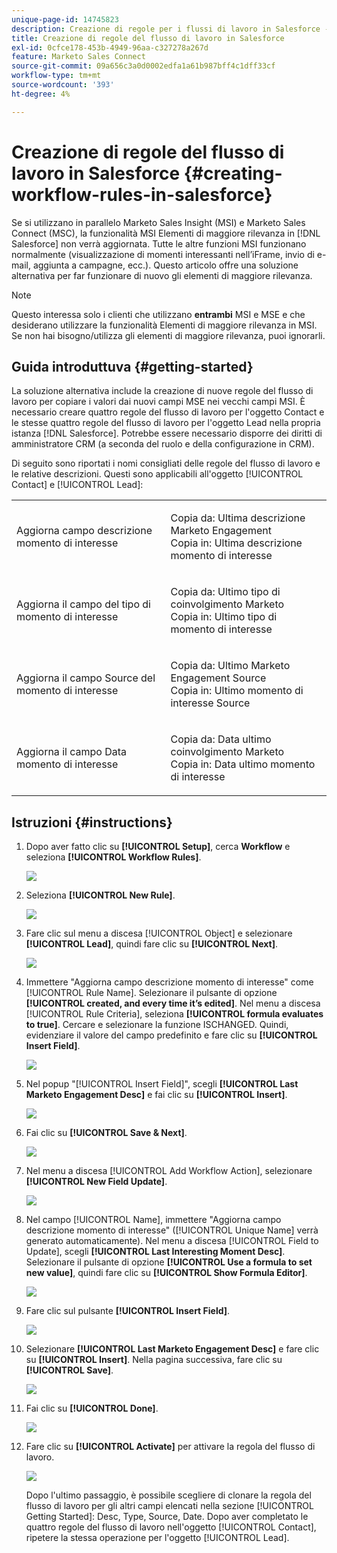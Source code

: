 ```yaml
---
unique-page-id: 14745823
description: Creazione di regole per i flussi di lavoro in Salesforce - Documentazione di Marketo - Documentazione del prodotto
title: Creazione di regole del flusso di lavoro in Salesforce
exl-id: 0cfce178-453b-4949-96aa-c327278a267d
feature: Marketo Sales Connect
source-git-commit: 09a656c3a0d0002edfa1a61b987bff4c1dff33cf
workflow-type: tm+mt
source-wordcount: '393'
ht-degree: 4%

---
```


# Creazione di regole del flusso di lavoro in Salesforce {#creating-workflow-rules-in-salesforce}

Se si utilizzano in parallelo Marketo Sales Insight (MSI) e Marketo Sales Connect (MSC), la funzionalità MSI Elementi di maggiore rilevanza in [!DNL Salesforce] non verrà aggiornata. Tutte le altre funzioni MSI funzionano normalmente (visualizzazione di momenti interessanti nell’iFrame, invio di e-mail, aggiunta a campagne, ecc.). Questo articolo offre una soluzione alternativa per far funzionare di nuovo gli elementi di maggiore rilevanza.

>[!NOTE]
>
>Questo interessa solo i clienti che utilizzano **entrambi** MSI e MSE e che desiderano utilizzare la funzionalità Elementi di maggiore rilevanza in MSI. Se non hai bisogno/utilizza gli elementi di maggiore rilevanza, puoi ignorarli.

## Guida introduttuva {#getting-started}

La soluzione alternativa include la creazione di nuove regole del flusso di lavoro per copiare i valori dai nuovi campi MSE nei vecchi campi MSI. È necessario creare quattro regole del flusso di lavoro per l&#39;oggetto Contact e le stesse quattro regole del flusso di lavoro per l&#39;oggetto Lead nella propria istanza [!DNL Salesforce]. Potrebbe essere necessario disporre dei diritti di amministratore CRM (a seconda del ruolo e della configurazione in CRM).

Di seguito sono riportati i nomi consigliati delle regole del flusso di lavoro e le relative descrizioni. Questi sono applicabili all&#39;oggetto [!UICONTROL Contact] e [!UICONTROL Lead]:

<table>
 <colgroup>
  <col>
  <col>
 </colgroup>
 <tbody>
  <tr>
   <td>Aggiorna campo descrizione momento di interesse</td>
   <td><p>Copia da: Ultima descrizione Marketo Engagement<br>Copia in: Ultima descrizione momento di interesse</p></td>
  </tr>
  <tr>
   <td>Aggiorna il campo del tipo di momento di interesse</td>
   <td><p>Copia da: Ultimo tipo di coinvolgimento Marketo<br>Copia in: Ultimo tipo di momento di interesse</p></td>
  </tr>
  <tr>
   <td>Aggiorna il campo Source del momento di interesse</td>
   <td><p>Copia da: Ultimo Marketo Engagement Source<br>Copia in: Ultimo momento di interesse Source</p></td>
  </tr>
  <tr>
   <td>Aggiorna il campo Data momento di interesse</td>
   <td><p>Copia da: Data ultimo coinvolgimento Marketo<br>Copia in: Data ultimo momento di interesse</p></td>
  </tr>
 </tbody>
</table>

## Istruzioni {#instructions}

1. Dopo aver fatto clic su **[!UICONTROL Setup]**, cerca **Workflow** e seleziona **[!UICONTROL Workflow Rules]**.

   ![](assets/one-1.png)

1. Seleziona **[!UICONTROL New Rule]**.

   ![](assets/two-1.png)

1. Fare clic sul menu a discesa [!UICONTROL Object] e selezionare **[!UICONTROL Lead]**, quindi fare clic su **[!UICONTROL Next]**.

   ![](assets/three-1.png)

1. Immettere &quot;Aggiorna campo descrizione momento di interesse&quot; come [!UICONTROL Rule Name]. Selezionare il pulsante di opzione **[!UICONTROL created, and every time it’s edited]**. Nel menu a discesa [!UICONTROL Rule Criteria], seleziona **[!UICONTROL formula evaluates to true]**. Cercare e selezionare la funzione ISCHANGED. Quindi, evidenziare il valore del campo predefinito e fare clic su **[!UICONTROL Insert Field]**.

   ![](assets/four-1.png)

1. Nel popup &quot;[!UICONTROL Insert Field]&quot;, scegli **[!UICONTROL Last Marketo Engagement Desc]** e fai clic su **[!UICONTROL Insert]**.

   ![](assets/five-1.png)

1. Fai clic su **[!UICONTROL Save & Next]**.

   ![](assets/6.png)

1. Nel menu a discesa [!UICONTROL Add Workflow Action], selezionare **[!UICONTROL New Field Update]**.

   ![](assets/seven.png)

1. Nel campo [!UICONTROL Name], immettere &quot;Aggiorna campo descrizione momento di interesse&quot; ([!UICONTROL Unique Name] verrà generato automaticamente). Nel menu a discesa [!UICONTROL Field to Update], scegli **[!UICONTROL Last Interesting Moment Desc]**. Selezionare il pulsante di opzione **[!UICONTROL Use a formula to set new value]**, quindi fare clic su **[!UICONTROL Show Formula Editor]**.

   ![](assets/eight.png)

1. Fare clic sul pulsante **[!UICONTROL Insert Field]**.

   ![](assets/9a.png)

1. Selezionare **[!UICONTROL Last Marketo Engagement Desc]** e fare clic su **[!UICONTROL Insert]**. Nella pagina successiva, fare clic su **[!UICONTROL Save]**.

   ![](assets/nine.png)

1. Fai clic su **[!UICONTROL Done]**.

   ![](assets/twelve.png)

1. Fare clic su **[!UICONTROL Activate]** per attivare la regola del flusso di lavoro.

   ![](assets/thirteen.png)

   Dopo l&#39;ultimo passaggio, è possibile scegliere di clonare la regola del flusso di lavoro per gli altri campi elencati nella sezione [!UICONTROL Getting Started]: Desc, Type, Source, Date. Dopo aver completato le quattro regole del flusso di lavoro nell&#39;oggetto [!UICONTROL Contact], ripetere la stessa operazione per l&#39;oggetto [!UICONTROL Lead].
